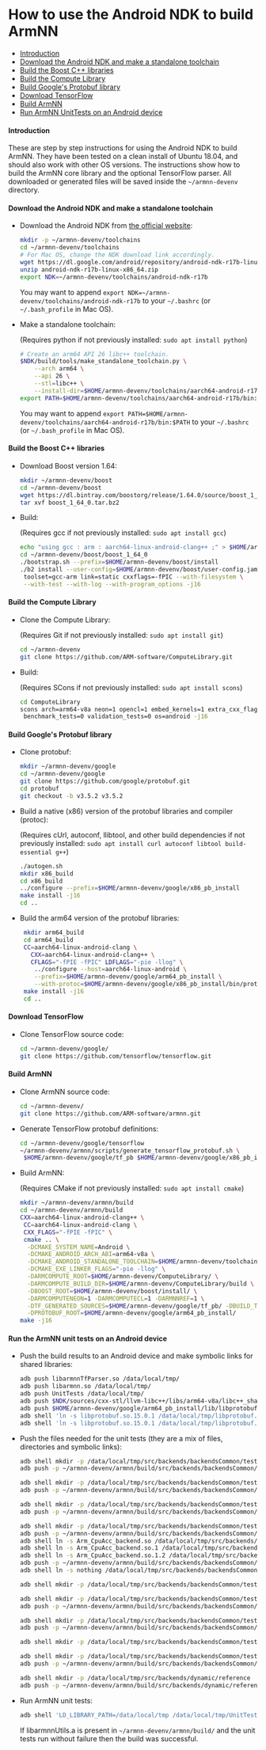 # How to use the Android NDK to build ArmNN

*  [Introduction](#introduction)
*  [Download the Android NDK and make a standalone toolchain](#downloadNDK)
*  [Build the Boost C++ libraries](#buildBoost)
*  [Build the Compute Library](#buildCL)
*  [Build Google's Protobuf library](#buildProtobuf)
*  [Download TensorFlow](#downloadTF)
*  [Build ArmNN](#buildArmNN)
*  [Run ArmNN UnitTests on an Android device](#runArmNNUnitTests)


#### <a name="introduction">Introduction</a>
These are step by step instructions for using the Android NDK to build ArmNN.
They have been tested on a clean install of Ubuntu 18.04, and should also work with other OS versions.
The instructions show how to build the ArmNN core library and the optional TensorFlow parser.
All downloaded or generated files will be saved inside the `~/armnn-devenv` directory.

#### <a name="downloadNDK">Download the Android NDK and make a standalone toolchain</a>

* Download the Android NDK from [the official website](https://developer.android.com/ndk/downloads/index.html):

     ```bash
     mkdir -p ~/armnn-devenv/toolchains
     cd ~/armnn-devenv/toolchains
     # For Mac OS, change the NDK download link accordingly.
     wget https://dl.google.com/android/repository/android-ndk-r17b-linux-x86_64.zip
     unzip android-ndk-r17b-linux-x86_64.zip
     export NDK=~/armnn-devenv/toolchains/android-ndk-r17b
     ```

	 You may want to append `export NDK=~/armnn-devenv/toolchains/android-ndk-r17b` to your `~/.bashrc` (or `~/.bash_profile` in Mac OS).

* Make a standalone toolchain:

	 (Requires python if not previously installed: `sudo apt install python`)

   ```bash
   # Create an arm64 API 26 libc++ toolchain.
   $NDK/build/tools/make_standalone_toolchain.py \
       --arch arm64 \
       --api 26 \
       --stl=libc++ \
       --install-dir=$HOME/armnn-devenv/toolchains/aarch64-android-r17b
   export PATH=$HOME/armnn-devenv/toolchains/aarch64-android-r17b/bin:$PATH
   ```

	 You may want to append `export PATH=$HOME/armnn-devenv/toolchains/aarch64-android-r17b/bin:$PATH` to your `~/.bashrc` (or `~/.bash_profile` in Mac OS).

#### <a name="buildBoost">Build the Boost C++ libraries</a>

* Download Boost version 1.64:

   ```bash
   mkdir ~/armnn-devenv/boost
   cd ~/armnn-devenv/boost
   wget https://dl.bintray.com/boostorg/release/1.64.0/source/boost_1_64_0.tar.bz2
   tar xvf boost_1_64_0.tar.bz2
   ```

* Build:

	(Requires gcc if not previously installed: `sudo apt install gcc`)
	```bash
	echo "using gcc : arm : aarch64-linux-android-clang++ ;" > $HOME/armnn-devenv/boost/user-config.jam
	cd ~/armnn-devenv/boost/boost_1_64_0
	./bootstrap.sh --prefix=$HOME/armnn-devenv/boost/install
	./b2 install --user-config=$HOME/armnn-devenv/boost/user-config.jam \
     toolset=gcc-arm link=static cxxflags=-fPIC --with-filesystem \
	 --with-test --with-log --with-program_options -j16
    ```

#### <a name="buildCL">Build the Compute Library</a>
* Clone the Compute Library:

	(Requires Git if not previously installed: `sudo apt install git`)

	``` bash
	cd ~/armnn-devenv
	git clone https://github.com/ARM-software/ComputeLibrary.git
	```

* Build:

	(Requires SCons if not previously installed: `sudo apt install scons`)
	```bash
	cd ComputeLibrary
	scons arch=arm64-v8a neon=1 opencl=1 embed_kernels=1 extra_cxx_flags="-fPIC" \
	 benchmark_tests=0 validation_tests=0 os=android -j16
	```

#### <a name="buildProtobuf">Build Google's Protobuf library</a>

* Clone protobuf:
	```bash
	mkdir ~/armnn-devenv/google
	cd ~/armnn-devenv/google
	git clone https://github.com/google/protobuf.git
	cd protobuf
	git checkout -b v3.5.2 v3.5.2
	```

* Build a native (x86) version of the protobuf libraries and compiler (protoc):

	(Requires cUrl, autoconf, llibtool, and other build dependencies if not previously installed: `sudo apt install curl autoconf libtool build-essential g++`)

	```bash
	./autogen.sh
	mkdir x86_build
	cd x86_build
	../configure --prefix=$HOME/armnn-devenv/google/x86_pb_install
	make install -j16
	cd ..
	```

* Build the arm64 version of the protobuf libraries:

   ```bash
 	mkdir arm64_build
 	cd arm64_build
 	CC=aarch64-linux-android-clang \
 	  CXX=aarch64-linux-android-clang++ \
	  CFLAGS="-fPIE -fPIC" LDFLAGS="-pie -llog" \
       ../configure --host=aarch64-linux-android \
       --prefix=$HOME/armnn-devenv/google/arm64_pb_install \
       --with-protoc=$HOME/armnn-devenv/google/x86_pb_install/bin/protoc
 	make install -j16
	cd ..
	```

#### <a name="downloadTF">Download TensorFlow</a>
* Clone TensorFlow source code:

	```bash
	cd ~/armnn-devenv/google/
	git clone https://github.com/tensorflow/tensorflow.git
	```

#### <a name="buildArmNN">Build ArmNN</a>

* Clone ArmNN source code:

	```bash
	cd ~/armnn-devenv/
	git clone https://github.com/ARM-software/armnn.git
	```

* Generate TensorFlow protobuf definitions:

	```bash
	cd ~/armnn-devenv/google/tensorflow
	~/armnn-devenv/armnn/scripts/generate_tensorflow_protobuf.sh \
	 $HOME/armnn-devenv/google/tf_pb $HOME/armnn-devenv/google/x86_pb_install
	```

 * Build ArmNN:

 	(Requires CMake if not previously installed: `sudo apt install cmake`)

	```bash
	mkdir ~/armnn-devenv/armnn/build
	cd ~/armnn-devenv/armnn/build
	CXX=aarch64-linux-android-clang++ \
	 CC=aarch64-linux-android-clang \
	 CXX_FLAGS="-fPIE -fPIC" \
	 cmake .. \
      -DCMAKE_SYSTEM_NAME=Android \
      -DCMAKE_ANDROID_ARCH_ABI=arm64-v8a \
      -DCMAKE_ANDROID_STANDALONE_TOOLCHAIN=$HOME/armnn-devenv/toolchains/aarch64-android-r17b/ \
      -DCMAKE_EXE_LINKER_FLAGS="-pie -llog" \
      -DARMCOMPUTE_ROOT=$HOME/armnn-devenv/ComputeLibrary/ \
      -DARMCOMPUTE_BUILD_DIR=$HOME/armnn-devenv/ComputeLibrary/build \
      -DBOOST_ROOT=$HOME/armnn-devenv/boost/install/ \
      -DARMCOMPUTENEON=1 -DARMCOMPUTECL=1 -DARMNNREF=1 \
      -DTF_GENERATED_SOURCES=$HOME/armnn-devenv/google/tf_pb/ -DBUILD_TF_PARSER=1 \
      -DPROTOBUF_ROOT=$HOME/armnn-devenv/google/arm64_pb_install/
	make -j16
	```

#### <a name="runArmNNUnitTests">Run the ArmNN unit tests on an Android device</a>


* Push the build results to an Android device and make symbolic links for shared libraries:

	```bash
	adb push libarmnnTfParser.so /data/local/tmp/
	adb push libarmnn.so /data/local/tmp/
	adb push UnitTests /data/local/tmp/
	adb push $NDK/sources/cxx-stl/llvm-libc++/libs/arm64-v8a/libc++_shared.so /data/local/tmp/
	adb push $HOME/armnn-devenv/google/arm64_pb_install/lib/libprotobuf.so /data/local/tmp/libprotobuf.so.15.0.1
	adb shell 'ln -s libprotobuf.so.15.0.1 /data/local/tmp/libprotobuf.so.15'
	adb shell 'ln -s libprotobuf.so.15.0.1 /data/local/tmp/libprotobuf.so'
	```

* Push the files needed for the unit tests (they are a mix of files, directories and symbolic links):

	```bash
	adb shell mkdir -p /data/local/tmp/src/backends/backendsCommon/test/testSharedObject
	adb push -p ~/armnn-devenv/armnn/build/src/backends/backendsCommon/test/testSharedObject/ /data/local/tmp/src/backends/backendsCommon/test/testSharedObject/

	adb shell mkdir -p /data/local/tmp/src/backends/backendsCommon/test/testDynamicBackend
	adb push -p ~/armnn-devenv/armnn/build/src/backends/backendsCommon/test/testDynamicBackend/ /data/local/tmp/src/backends/backendsCommon/test/testDynamicBackend/

	adb shell mkdir -p /data/local/tmp/src/backends/backendsCommon/test/backendsTestPath1
	adb push -p ~/armnn-devenv/armnn/build/src/backends/backendsCommon/test/backendsTestPath1/ /data/local/tmp/src/backends/backendsCommon/test/backendsTestPath1/

	adb shell mkdir -p /data/local/tmp/src/backends/backendsCommon/test/backendsTestPath2
	adb push -p ~/armnn-devenv/armnn/build/src/backends/backendsCommon/test/backendsTestPath2/Arm_CpuAcc_backend.so /data/local/tmp/src/backends/backendsCommon/test/backendsTestPath2/
	adb shell ln -s Arm_CpuAcc_backend.so /data/local/tmp/src/backends/backendsCommon/test/backendsTestPath2/Arm_CpuAcc_backend.so.1
	adb shell ln -s Arm_CpuAcc_backend.so.1 /data/local/tmp/src/backends/backendsCommon/test/backendsTestPath2/Arm_CpuAcc_backend.so.1.2
	adb shell ln -s Arm_CpuAcc_backend.so.1.2 /data/local/tmp/src/backends/backendsCommon/test/backendsTestPath2/Arm_CpuAcc_backend.so.1.2.3
	adb push -p ~/armnn-devenv/armnn/build/src/backends/backendsCommon/test/backendsTestPath2/Arm_GpuAcc_backend.so /data/local/tmp/src/backends/backendsCommon/test/backendsTestPath2/
	adb shell ln -s nothing /data/local/tmp/src/backends/backendsCommon/test/backendsTestPath2/Arm_no_backend.so

	adb shell mkdir -p /data/local/tmp/src/backends/backendsCommon/test/backendsTestPath3

	adb shell mkdir -p /data/local/tmp/src/backends/backendsCommon/test/backendsTestPath5
	adb push -p ~/armnn-devenv/armnn/build/src/backends/backendsCommon/test/backendsTestPath5/ /data/local/tmp/src/backends/backendsCommon/test/backendsTestPath5/

	adb shell mkdir -p /data/local/tmp/src/backends/backendsCommon/test/backendsTestPath6
	adb push -p ~/armnn-devenv/armnn/build/src/backends/backendsCommon/test/backendsTestPath6/ /data/local/tmp/src/backends/backendsCommon/test/backendsTestPath6/

	adb shell mkdir -p /data/local/tmp/src/backends/backendsCommon/test/backendsTestPath7

	adb shell mkdir -p /data/local/tmp/src/backends/backendsCommon/test/backendsTestPath9
	adb push -p ~/armnn-devenv/armnn/build/src/backends/backendsCommon/test/backendsTestPath9/ /data/local/tmp/src/backends/backendsCommon/test/backendsTestPath9/

	adb shell mkdir -p /data/local/tmp/src/backends/dynamic/reference
	adb push -p ~/armnn-devenv/armnn/build/src/backends/dynamic/reference/Arm_CpuRef_backend.so /data/local/tmp/src/backends/dynamic/reference/
	```

* Run ArmNN unit tests:

	```bash
	adb shell 'LD_LIBRARY_PATH=/data/local/tmp /data/local/tmp/UnitTests'
	```

	If libarmnnUtils.a is present in `~/armnn-devenv/armnn/build/` and the unit tests run without failure then the build was successful.

